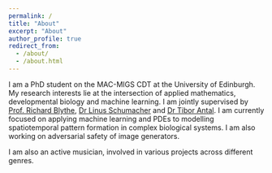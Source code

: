 ```yaml
---
permalink: /
title: "About"
excerpt: "About"
author_profile: true
redirect_from: 
  - /about/
  - /about.html
---
```


I am a PhD student on the MAC-MIGS CDT at the University of Edinburgh. My research interests lie at the intersection of applied mathematics, developmental biology and machine learning. I am jointly supervised by [Prof. Richard Blythe](https://www2.ph.ed.ac.uk/~rblythe3/), [Dr Linus Schumacher](https://www.ed.ac.uk/profile/linus-schumacher) and [Dr Tibor Antal](https://www.maths.ed.ac.uk/~antal/index.html). I am currently focused on applying machine learning and PDEs to modelling spatiotemporal pattern formation in complex biological systems. I am also working on adversarial safety of image generators.

I am also an active musician, involved in various projects across different genres.



